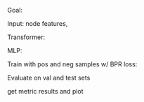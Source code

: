 Goal: 

Input: node features, 

Transformer:

MLP:

Train with pos and neg samples w/ BPR loss:

Evaluate on val and test sets

get metric results and plot


